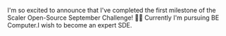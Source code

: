I'm so excited to announce that I've completed the first milestone of the Scaler Open-Source September Challenge! 🎉💯
Currently I'm pursuing BE Computer.I wish to become an expert SDE.
